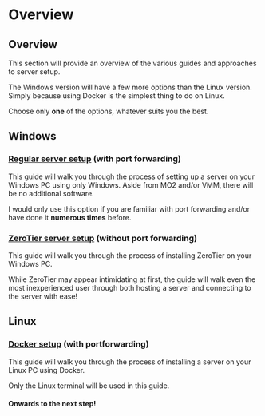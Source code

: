 # Overview

## Overview

This section will provide an overview of the various guides and approaches to server setup.

The Windows version will have a few more options than the Linux version. Simply because using Docker is the simplest thing to do on Linux.

Choose only **one** of the options, whatever suits you the best.

## Windows

### [**Regular server setup**](windows-setup/regular-setup/) **(with port forwarding)**

This guide will walk you through the process of setting up a server on your Windows PC using only Windows. Aside from MO2 and/or VMM, there will be no additional software.&#x20;

I would only use this option if you are familiar with port forwarding and/or have done it **numerous times** before.

### [**ZeroTier server setup**](windows-setup/zerotier-setup/) **(without port forwarding)**

This guide will walk you through the process of installing ZeroTier on your Windows PC.&#x20;

While ZeroTier may appear intimidating at first, the guide will walk even the most inexperienced user through both hosting a server and connecting to the server with ease!

## Linux

### [**Docker setup**](linux-setup/docker-setup.md) **(with portforwarding)**

This guide will walk you through the process of installing a server on your Linux PC using Docker.

Only the Linux terminal will be used in this guide.

#### Onwards to the next step!
